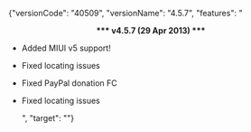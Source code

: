 ﻿{"versionCode": "40509", 
"versionName": "4.5.7", 
"features": "<center><strong>*** v4.5.7 (29 Apr 2013) ***</strong></center><p>
* Added MIUI v5 support!<p>
* Fixed locating issues<p>
* Fixed PayPal donation FC<p>
* Fixed locating issues<p>",
"target": ""}